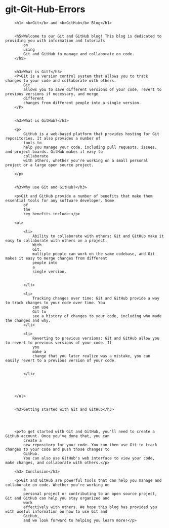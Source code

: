 # git-Git-Hub-Errors



        <h1> <b>Git</b> and <b>GitHub</b> Blog</h1>


        <h5>Welcome to our Git and GitHub blog! This blog is dedicated to providing you with information and tutorials
            on
            using
            Git and GitHub to manage and collaborate on code.
        </h5>


        <h3>What is Git?</h3>
        <P>Git is a version control system that allows you to track changes to your code and collaborate with others.
            Git
            allows you to save different versions of your code, revert to previous versions if necessary, and merge
            different
            changes from different people into a single version.
        </P>


        <h3>What is GitHub?</h3>

        <p>
            GitHub is a web-based platform that provides hosting for Git repositories. It also provides a number of
            tools to
            help you manage your code, including pull requests, issues, and project boards. GitHub makes it easy to
            collaborate
            with others, whether you're working on a small personal project or a large open source project.

        </p>


        <h3>Why use Git and GitHub?</h3>

        <p>Git and GitHub provide a number of benefits that make them essential tools for any software developer. Some
            of
            the
            key benefits include:</p>

        <ul>

            <li>
                Ability to collaborate with others: Git and GitHub make it easy to collaborate with others on a project.
                With
                Git,
                multiple people can work on the same codebase, and Git makes it easy to merge changes from different
                people into
                a
                single version.


            </li>

            <li>
                Tracking changes over time: Git and GitHub provide a way to track changes to your code over time. You
                can use
                Git to
                see a history of changes to your code, including who made the changes and why.
            </li>

            <li>
                Reverting to previous versions: Git and GitHub allow you to revert to previous versions of your code. If
                you
                make a
                change that you later realize was a mistake, you can easily revert to a previous version of your code.


            </li>




        </ul>


        <h3>Getting started with Git and GitHub</h3>




        <p>To get started with Git and GitHub, you'll need to create a GitHub account. Once you've done that, you can
            create a
            new repository for your code. You can then use Git to track changes to your code and push those changes to
            GitHub.
            You can also use GitHub's web interface to view your code, make changes, and collaborate with others.</p>

        <h3> Conclusion</h3>

        <p>Git and GitHub are powerful tools that can help you manage and collaborate on code. Whether you're working on
            a
            personal project or contributing to an open source project, Git and GitHub can help you stay organized and
            work
            effectively with others. We hope this blog has provided you with useful information on how to use Git and
            GitHub,
            and we look forward to helping you learn more!</p>


